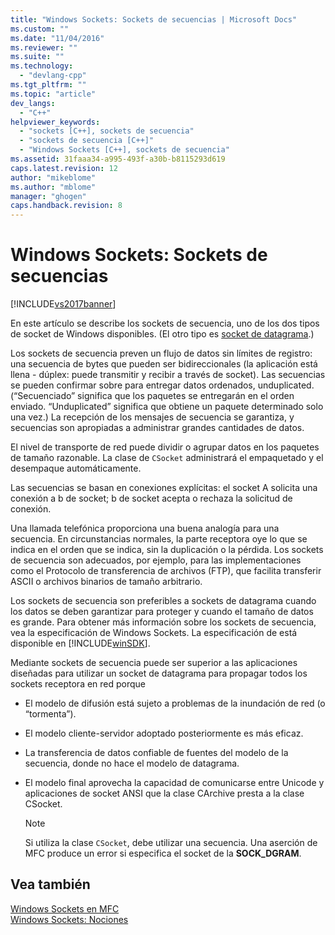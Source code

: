 ```yaml
---
title: "Windows Sockets: Sockets de secuencias | Microsoft Docs"
ms.custom: ""
ms.date: "11/04/2016"
ms.reviewer: ""
ms.suite: ""
ms.technology: 
  - "devlang-cpp"
ms.tgt_pltfrm: ""
ms.topic: "article"
dev_langs: 
  - "C++"
helpviewer_keywords: 
  - "sockets [C++], sockets de secuencia"
  - "sockets de secuencia [C++]"
  - "Windows Sockets [C++], sockets de secuencia"
ms.assetid: 31faaa34-a995-493f-a30b-b8115293d619
caps.latest.revision: 12
author: "mikeblome"
ms.author: "mblome"
manager: "ghogen"
caps.handback.revision: 8
---
```

# Windows Sockets: Sockets de secuencias
[!INCLUDE[vs2017banner](../assembler/inline/includes/vs2017banner.md)]

En este artículo se describe los sockets de secuencia, uno de los dos tipos de socket de Windows disponibles. \(El otro tipo es [socket de datagrama](../mfc/windows-sockets-datagram-sockets.md).\)  
  
 Los sockets de secuencia preven un flujo de datos sin límites de registro: una secuencia de bytes que pueden ser bidireccionales \(la aplicación está llena \- dúplex: puede transmitir y recibir a través de socket\).  Las secuencias se pueden confirmar sobre para entregar datos ordenados, unduplicated. \(“Secuenciado” significa que los paquetes se entregarán en el orden enviado. “Unduplicated” significa que obtiene un paquete determinado solo una vez.\) La recepción de los mensajes de secuencia se garantiza, y secuencias son apropiadas a administrar grandes cantidades de datos.  
  
 El nivel de transporte de red puede dividir o agrupar datos en los paquetes de tamaño razonable.  La clase de `CSocket` administrará el empaquetado y el desempaque automáticamente.  
  
 Las secuencias se basan en conexiones explícitas: el socket A solicita una conexión a b de socket; b de socket acepta o rechaza la solicitud de conexión.  
  
 Una llamada telefónica proporciona una buena analogía para una secuencia.  En circunstancias normales, la parte receptora oye lo que se indica en el orden que se indica, sin la duplicación o la pérdida.  Los sockets de secuencia son adecuados, por ejemplo, para las implementaciones como el Protocolo de transferencia de archivos \(FTP\), que facilita transferir ASCII o archivos binarios de tamaño arbitrario.  
  
 Los sockets de secuencia son preferibles a sockets de datagrama cuando los datos se deben garantizar para proteger y cuando el tamaño de datos es grande.  Para obtener más información sobre los sockets de secuencia, vea la especificación de Windows Sockets.  La especificación de está disponible en [!INCLUDE[winSDK](../atl/includes/winsdk_md.md)].  
  
 Mediante sockets de secuencia puede ser superior a las aplicaciones diseñadas para utilizar un socket de datagrama para propagar todos los sockets receptora en red porque  
  
-   El modelo de difusión está sujeto a problemas de la inundación de red \(o “tormenta”\).  
  
-   El modelo cliente\-servidor adoptado posteriormente es más eficaz.  
  
-   La transferencia de datos confiable de fuentes del modelo de la secuencia, donde no hace el modelo de datagrama.  
  
-   El modelo final aprovecha la capacidad de comunicarse entre Unicode y aplicaciones de socket ANSI que la clase CArchive presta a la clase CSocket.  
  
    > [!NOTE]
    >  Si utiliza la clase `CSocket`, debe utilizar una secuencia.  Una aserción de MFC produce un error si especifica el socket de la **SOCK\_DGRAM**.  
  
## Vea también  
 [Windows Sockets en MFC](../mfc/windows-sockets-in-mfc.md)   
 [Windows Sockets: Nociones](../mfc/windows-sockets-background.md)